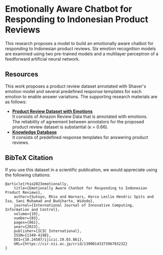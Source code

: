 # Emotionally Aware Chatbot for Responding to Indonesian Product Reviews
This research proposes a model to build an emotionally aware chatbot for responding to Indonesian product reviews. 
Six emotion recognition models are examined using two pre-trained models and a multilayer perceptron of a feedforward artificial neural network.
	
## Resources
This work proposes a product review dataset annotated with Shaver's emotion model and several predefined response templates for each emotion to enable answer variations.
The supporting research materials are as follows:
- [**Product Review Dataset with Emotions**](https://github.com/rhiosutoyo/Indonesian-EAC/tree/main/dataset/product-reviews-with-emotions)<br>
It consists of Amazon Review Data that is annotated with emotions.<br>
The reliability of agreement between annotators for the proposed product review dataset is substantial (κ = 0.66).
- [**Knowledge Database**](https://github.com/rhiosutoyo/Indonesian-EAC/blob/main/dataset/response-templates/predefined_respond_semicolon_delimited.csv)<br>
It consists of predefined response templates for answering product reviews.

## BibTeX Citation
If you use this dataset in a scientific publication, we would appreciate using the following citations:

```
@article{rhio2023emotionally,
	title={Emotionally Aware Chatbot for Responding to Indonesian Product Reviews},
	author={Sutoyo, Rhio and Warnars, Harco Leslie Hendric Spits and Isa, Sani Muhamad and Budiharto, Widodo},
	journal={International Journal of Innovative Computing, Information and Control},
	volume={19},
	number={03},
	pages={861},
	year={2023},
	publisher={ICIC International},
	ISSN={1349-4198},
	DOI={10.24507/ijicic.19.03.861},
	URL={https://cir.nii.ac.jp/crid/1390014337396703232}
}
```
